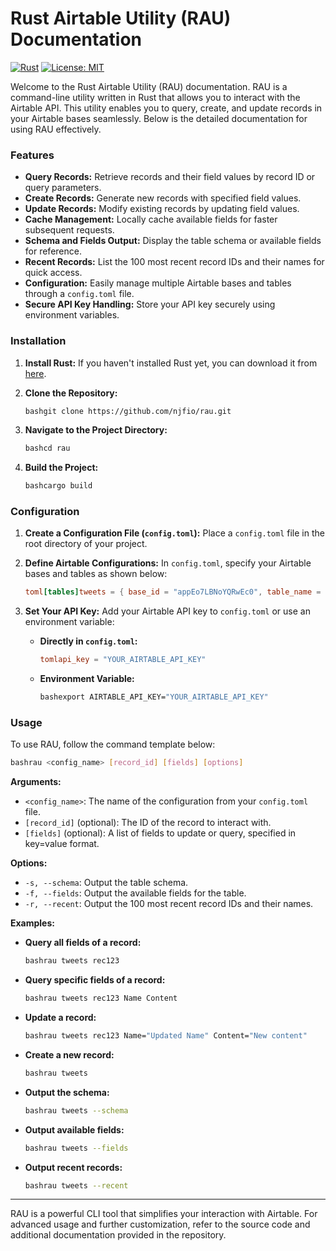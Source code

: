 # Rust Airtable Utility (RAU) Documentation

[![Rust](https://img.shields.io/badge/Rust-2021-orange)](https://www.rust-lang.org/) [![License: MIT](https://img.shields.io/badge/License-MIT-yellow.svg)](https://opensource.org/licenses/MIT)

Welcome to the Rust Airtable Utility (RAU) documentation. RAU is a command-line utility written in Rust that allows you to interact with the Airtable API. This utility enables you to query, create, and update records in your Airtable bases seamlessly. Below is the detailed documentation for using RAU effectively.

### Features

* **Query Records:** Retrieve records and their field values by record ID or query parameters.
* **Create Records:** Generate new records with specified field values.
* **Update Records:** Modify existing records by updating field values.
* **Cache Management:** Locally cache available fields for faster subsequent requests.
* **Schema and Fields Output:** Display the table schema or available fields for reference.
* **Recent Records:** List the 100 most recent record IDs and their names for quick access.
* **Configuration:** Easily manage multiple Airtable bases and tables through a `config.toml` file.
* **Secure API Key Handling:** Store your API key securely using environment variables.

### Installation

1. **Install Rust:** If you haven't installed Rust yet, you can download it from [here](https://www.rust-lang.org/tools/install).
2.  **Clone the Repository:**

    ```bash
    bashgit clone https://github.com/njfio/rau.git
    ```
3.  **Navigate to the Project Directory:**

    ```bash
    bashcd rau
    ```
4.  **Build the Project:**

    ```bash
    bashcargo build
    ```

### Configuration

1. **Create a Configuration File (`config.toml`):** Place a `config.toml` file in the root directory of your project.
2.  **Define Airtable Configurations:** In `config.toml`, specify your Airtable bases and tables as shown below:

    ```toml
    toml[tables]tweets = { base_id = "appEo7LBNoYQRwEc0", table_name = "Table1" }pokemons = { base_id = "app2jJgrXCQirseg5", table_name = "Pokemon" }prompts = { base_id = "appzdA0NkqZ7JYMeP", table_name = "Prompt PreSet" }
    ```
3. **Set Your API Key:** Add your Airtable API key to `config.toml` or use an environment variable:
   *   **Directly in `config.toml`:**

       ```toml
       tomlapi_key = "YOUR_AIRTABLE_API_KEY"
       ```
   *   **Environment Variable:**

       ```bash
       bashexport AIRTABLE_API_KEY="YOUR_AIRTABLE_API_KEY"
       ```

### Usage

To use RAU, follow the command template below:

```bash
bashrau <config_name> [record_id] [fields] [options]
```

**Arguments:**

* `<config_name>`: The name of the configuration from your `config.toml` file.
* `[record_id]` (optional): The ID of the record to interact with.
* `[fields]` (optional): A list of fields to update or query, specified in key=value format.

**Options:**

* `-s, --schema`: Output the table schema.
* `-f, --fields`: Output the available fields for the table.
* `-r, --recent`: Output the 100 most recent record IDs and their names.

**Examples:**

*   **Query all fields of a record:**

    ```bash
    bashrau tweets rec123
    ```
*   **Query specific fields of a record:**

    ```bash
    bashrau tweets rec123 Name Content
    ```
*   **Update a record:**

    ```bash
    bashrau tweets rec123 Name="Updated Name" Content="New content"
    ```
*   **Create a new record:**

    ```bash
    bashrau tweets
    ```
*   **Output the schema:**

    ```bash
    bashrau tweets --schema
    ```
*   **Output available fields:**

    ```bash
    bashrau tweets --fields
    ```
*   **Output recent records:**

    ```bash
    bashrau tweets --recent
    ```

***

RAU is a powerful CLI tool that simplifies your interaction with Airtable. For advanced usage and further customization, refer to the source code and additional documentation provided in the repository.
